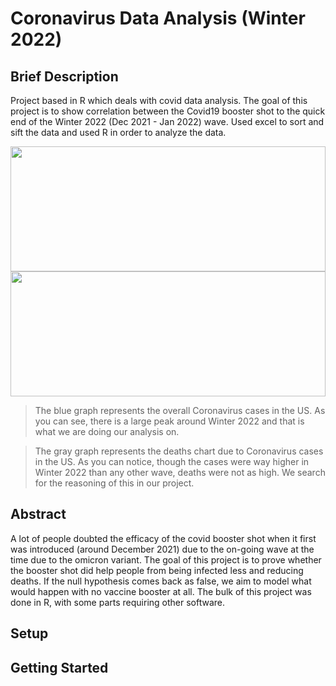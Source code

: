 # Coronavirus Data Analysis (Winter 2022)

## Brief Description
Project based in R which deals with covid data analysis. The goal of this project is to show correlation between the Covid19 booster shot to the quick end of the Winter 2022 (Dec 2021 - Jan 2022) wave. Used excel to sort and sift the data and used R in order to analyze the data.

<p align="center">
  <img 
    width="503.05"
    height="200"
    src="https://github.com/akhilvreddy/CovidDataAnalysis/blob/main/CovidProject/uscovidgraph.png"
  >
  <img 
    width="503.05"
    height="200"
    src="https://github.com/akhilvreddy/CovidDataAnalysis/blob/main/CovidProject/uscoviddeathgraph.png"
  >
</p>

> The blue graph represents the overall Coronavirus cases in the US. As you can see, there is a large peak around Winter 2022 and that is what we are doing our analysis on. 

> The gray graph represents the deaths chart due to Coronavirus cases in the US. As you can notice, though the cases were way higher in Winter 2022 than any other wave, deaths were not as high. We search for the reasoning of this in our project.

## Abstract
A lot of people doubted the efficacy of the covid booster shot when it first was introduced (around December 2021) due to the on-going wave at the time due to the omicron variant. The goal of this project is to prove whether the booster shot did help people from being infected less and reducing deaths. If the null hypothesis comes back as false, we aim to model what would happen with no vaccine booster at all. The bulk of this project was done in R, with some parts requiring other software. 


## Setup 

## Getting Started
